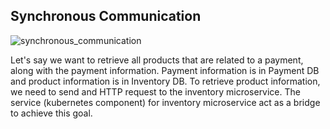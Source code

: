 ## Synchronous Communication

![synchronous_communication](https://user-images.githubusercontent.com/22731894/226122615-a35e5790-031b-4c93-ac6f-d1441350f1cb.svg)

Let's say we want to retrieve all products that are related to a payment, along with the payment information. Payment
information is in Payment DB and product information is in Inventory DB. To retrieve product information, we need to
send and HTTP request to the inventory microservice. The service (kubernetes component) for inventory microservice act
as a bridge to achieve this goal.
